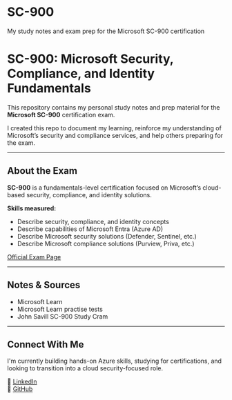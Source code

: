 # SC-900
My study notes and exam prep for the Microsoft SC-900 certification
# SC-900: Microsoft Security, Compliance, and Identity Fundamentals

This repository contains my personal study notes and prep material for the **Microsoft SC-900** certification exam.

I created this repo to document my learning, reinforce my understanding of Microsoft’s security and compliance services, and help others preparing for the exam.

---

## About the Exam

**SC-900** is a fundamentals-level certification focused on Microsoft’s cloud-based security, compliance, and identity solutions.

**Skills measured:**
- Describe security, compliance, and identity concepts
- Describe capabilities of Microsoft Entra (Azure AD)
- Describe Microsoft security solutions (Defender, Sentinel, etc.)
- Describe Microsoft compliance solutions (Purview, Priva, etc.)

[Official Exam Page](https://learn.microsoft.com/en-us/certifications/exams/sc-900/)

---

## Notes & Sources

- Microsoft Learn
- Microsoft Learn practise tests
- John Savill SC-900 Study Cram

---

## Connect With Me

I'm currently building hands-on Azure skills, studying for certifications, and looking to transition into a cloud security-focused role.

🔗 [LinkedIn](www.linkedin.com/in/zain-farooq-416727193)  
🔗 [GitHub](https://github.com/zainf7)
